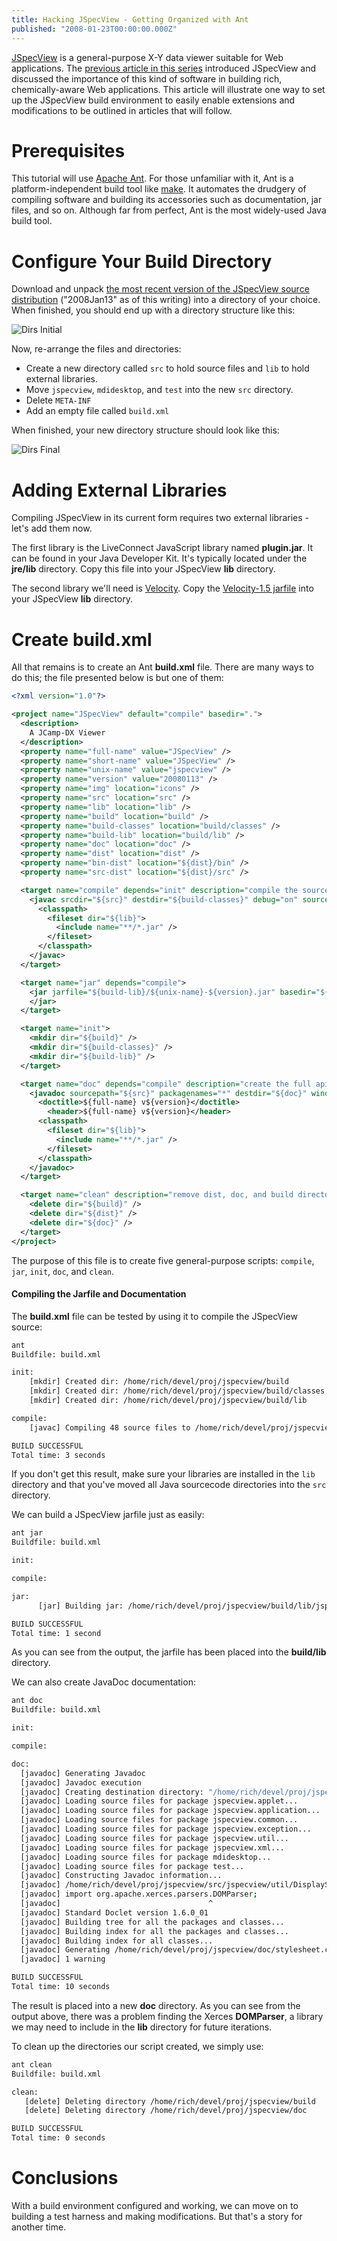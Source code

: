 ```yaml
---
title: Hacking JSpecView - Getting Organized with Ant
published: "2008-01-23T00:00:00.000Z"
---
```


[JSpecView](http://jspecview.sourceforge.net/) is a general-purpose X-Y data viewer suitable for Web applications. The [previous article in this series](/articles/2008/01/22/an-introduction-to-jspecview) introduced JSpecView and discussed the importance of this kind of software in building rich, chemically-aware Web applications. This article will illustrate one way to set up the JSpecView build environment to easily enable extensions and modifications to be outlined in articles that will follow.

# Prerequisites

This tutorial will use [Apache Ant](http://ant.apache.org/). For those unfamiliar with it, Ant is a platform-independent build tool like [make](http://www.gnu.org/software/make/). It automates the drudgery of compiling software and building its accessories such as documentation, jar files, and so on. Although far from perfect, Ant is the most widely-used Java build tool.

# Configure Your Build Directory

Download and unpack [the most recent version of the JSpecView source distribution](http://downloads.sourceforge.net/jspecview/JSVSsrc_2008Jan13.zip?modtime=1200256938&big_mirror=0) ("2008Jan13" as of this writing) into a directory of your choice. When finished, you should end up with a directory structure like this:

![Dirs Initial](/images/posts/20080123/dirs_initial.png "Dirs Initial")

Now, re-arrange the files and directories:

-  Create a new directory called `src` to hold source files and `lib` to hold external libraries.
-  Move `jspecview`, `mdidesktop`, and `test` into the new `src` directory.
-  Delete `META-INF`
-  Add an empty file called `build.xml`

When finished, your new directory structure should look like this:

![Dirs Final](/images/posts/20080123/dirs_final.png "Dirs Final")

# Adding External Libraries

Compiling JSpecView in its current form requires two external libraries - let's add them now.

The first library is the LiveConnect JavaScript library named **plugin.jar**. It can be found in your Java Developer Kit. It's typically located under the **jre/lib** directory. Copy this file into your JSpecView **lib** directory.

The second library we'll need is [Velocity](http://velocity.apache.org/). Copy the [Velocity-1.5 jarfile](http://apache.mirrors.redwire.net/velocity/engine/1.5/velocity-1.5.tar.gz) into your JSpecView **lib** directory.

# Create build.xml

All that remains is to create an Ant **build.xml** file. There are many ways to do this; the file presented below is but one of them:

```xml
<?xml version="1.0"?>

<project name="JSpecView" default="compile" basedir=".">
  <description>
    A JCamp-DX Viewer
  </description>
  <property name="full-name" value="JSpecView" />
  <property name="short-name" value="JSpecView" />
  <property name="unix-name" value="jspecview" />
  <property name="version" value="20080113" />
  <property name="img" location="icons" />
  <property name="src" location="src" />
  <property name="lib" location="lib" />
  <property name="build" location="build" />
  <property name="build-classes" location="build/classes" />
  <property name="build-lib" location="build/lib" />
  <property name="doc" location="doc" />
  <property name="dist" location="dist" />
  <property name="bin-dist" location="${dist}/bin" />
  <property name="src-dist" location="${dist}/src" />

  <target name="compile" depends="init" description="compile the source">
    <javac srcdir="${src}" destdir="${build-classes}" debug="on" source="1.5" target="1.5">
      <classpath>
        <fileset dir="${lib}">
          <include name="**/*.jar" />
        </fileset>
      </classpath>
    </javac>
  </target>

  <target name="jar" depends="compile">
    <jar jarfile="${build-lib}/${unix-name}-${version}.jar" basedir="${build-classes}" >
    </jar>
  </target>

  <target name="init">
    <mkdir dir="${build}" />
    <mkdir dir="${build-classes}" />
    <mkdir dir="${build-lib}" />
  </target>

  <target name="doc" depends="compile" description="create the full api documentation">
    <javadoc sourcepath="${src}" packagenames="*" destdir="${doc}" windowtitle="${short-name} API">
      <doctitle>${full-name} v${version}</doctitle>
        <header>${full-name} v${version}</header>
      <classpath>
        <fileset dir="${lib}">
          <include name="**/*.jar" />
        </fileset>
      </classpath>
    </javadoc>
  </target>

  <target name="clean" description="remove dist, doc, and build directories">
    <delete dir="${build}" />
    <delete dir="${dist}" />
    <delete dir="${doc}" />
  </target>
</project>
```

The purpose of this file is to create five general-purpose scripts: `compile`, `jar`, `init`, `doc`, and `clean`.

<h4>Compiling the Jarfile and Documentation</h4>

The <strong>build.xml</strong> file can be tested by using it to compile the JSpecView source:

```bash
ant
Buildfile: build.xml

init:
    [mkdir] Created dir: /home/rich/devel/proj/jspecview/build
    [mkdir] Created dir: /home/rich/devel/proj/jspecview/build/classes
    [mkdir] Created dir: /home/rich/devel/proj/jspecview/build/lib

compile:
    [javac] Compiling 48 source files to /home/rich/devel/proj/jspecview/build/classes

BUILD SUCCESSFUL
Total time: 3 seconds
```

If you don't get this result, make sure your libraries are installed in the `lib` directory and that you've moved all Java sourcecode directories into the `src` directory.

We can build a JSpecView jarfile just as easily:

```bash
ant jar
Buildfile: build.xml

init:

compile:

jar:
      [jar] Building jar: /home/rich/devel/proj/jspecview/build/lib/jspecview-20080113.jar

BUILD SUCCESSFUL
Total time: 1 second
```

As you can see from the output, the jarfile has been placed into the **build/lib** directory.

We can also create JavaDoc documentation:

```bash
ant doc
Buildfile: build.xml

init:

compile:

doc:
  [javadoc] Generating Javadoc
  [javadoc] Javadoc execution
  [javadoc] Creating destination directory: "/home/rich/devel/proj/jspecview/doc/"
  [javadoc] Loading source files for package jspecview.applet...
  [javadoc] Loading source files for package jspecview.application...
  [javadoc] Loading source files for package jspecview.common...
  [javadoc] Loading source files for package jspecview.exception...
  [javadoc] Loading source files for package jspecview.util...
  [javadoc] Loading source files for package jspecview.xml...
  [javadoc] Loading source files for package mdidesktop...
  [javadoc] Loading source files for package test...
  [javadoc] Constructing Javadoc information...
  [javadoc] /home/rich/devel/proj/jspecview/src/jspecview/util/DisplaySchemesProcessor.java:31: package org.apache.xerces.parsers does not exist
  [javadoc] import org.apache.xerces.parsers.DOMParser;
  [javadoc]                                 ^
  [javadoc] Standard Doclet version 1.6.0_01
  [javadoc] Building tree for all the packages and classes...
  [javadoc] Building index for all the packages and classes...
  [javadoc] Building index for all classes...
  [javadoc] Generating /home/rich/devel/proj/jspecview/doc/stylesheet.css...
  [javadoc] 1 warning

BUILD SUCCESSFUL
Total time: 10 seconds
```

The result is placed into a new **doc** directory. As you can see from the output above, there was a problem finding the Xerces **DOMParser**, a library we may need to include in the **lib** directory for future iterations.

To clean up the directories our script created, we simply use:

```bash
ant clean
Buildfile: build.xml

clean:
   [delete] Deleting directory /home/rich/devel/proj/jspecview/build
   [delete] Deleting directory /home/rich/devel/proj/jspecview/doc

BUILD SUCCESSFUL
Total time: 0 seconds
```

# Conclusions

With a build environment configured and working, we can move on to building a test harness and making modifications. But that's a story for another time.